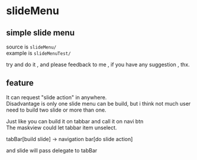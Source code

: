# slideMenu

## simple slide menu  
source is ```slideMenu/```  
example is ```slideMenuTest/``` 

try and do it , and please feedback to me , if you have any suggestion , thx.

## feature
It can request "slide action" in anywhere.  
Disadvantage is only one slide menu can be build, but i think not much user need to build two slide or more than one.

Just like you can build it on tabbar and call it on navi btn  
The maskview could let tabbar item unselect.

tabBar[build slide] -> navigation bar[do slide action]

and slide will pass delegate to tabBar
